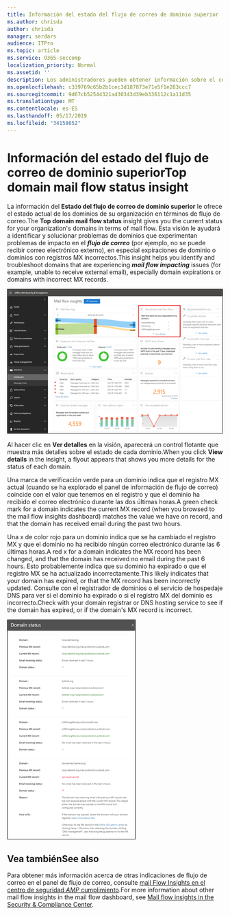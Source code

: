 ```yaml
---
title: Información del estado del flujo de correo de dominio superior
ms.author: chrisda
author: chrisda
manager: serdars
audience: ITPro
ms.topic: article
ms.service: O365-seccomp
localization_priority: Normal
ms.assetid: ''
description: Los administradores pueden obtener información sobre el conocimiento del estado del flujo de correo del dominio superior del panel de flujo de correo en el centro de seguridad & cumplimiento.
ms.openlocfilehash: c339769c65b2b1cec3d187873e71e5f1e283ccc7
ms.sourcegitcommit: 9d67cb52544321a430343d39eb336112c1a11d35
ms.translationtype: MT
ms.contentlocale: es-ES
ms.lasthandoff: 05/17/2019
ms.locfileid: "34158652"
---
```

# <a name="top-domain-mail-flow-status-insight"></a><span data-ttu-id="d3443-103">Información del estado del flujo de correo de dominio superior</span><span class="sxs-lookup"><span data-stu-id="d3443-103">Top domain mail flow status insight</span></span>

<span data-ttu-id="d3443-104">La información del **Estado del flujo de correo de dominio superior** le ofrece el estado actual de los dominios de su organización en términos de flujo de correo.</span><span class="sxs-lookup"><span data-stu-id="d3443-104">The **Top domain mail flow status** insight gives you the current status for your organization's domains in terms of mail flow.</span></span> <span data-ttu-id="d3443-105">Esta visión le ayudará a identificar y solucionar problemas de dominios que experimentan problemas de impacto en el ***flujo de correo*** (por ejemplo, no se puede recibir correo electrónico externo), en especial expiraciones de dominio o dominios con registros MX incorrectos.</span><span class="sxs-lookup"><span data-stu-id="d3443-105">This insight helps you identify and troubleshoot domains that are experiencing ***mail flow impacting*** issues (for example, unable to receive external email), especially domain expirations or domains with incorrect MX records.</span></span>

![La información más detallada sobre el estado del flujo del dominio en el panel del flujo de correo en el centro de seguridad & cumplimiento](media/domain-mail-flow-status-selected.png)

<span data-ttu-id="d3443-107">Al hacer clic en **Ver detalles** en la visión, aparecerá un control flotante que muestra más detalles sobre el estado de cada dominio.</span><span class="sxs-lookup"><span data-stu-id="d3443-107">When you click **View details** in the insight, a flyout appears that shows you more details for the status of each domain.</span></span>

<span data-ttu-id="d3443-108">Una marca de verificación verde para un dominio indica que el registro MX actual (cuando se ha explorado el panel de información de flujo de correo) coincide con el valor que tenemos en el registro y que el dominio ha recibido el correo electrónico durante las dos últimas horas.</span><span class="sxs-lookup"><span data-stu-id="d3443-108">A green check mark for a domain indicates the current MX record (when you browsed to the mail flow insights dashboard) matches the value we have on record, and that the domain has received email during the past two hours.</span></span>

<span data-ttu-id="d3443-109">Una x de color rojo para un dominio indica que se ha cambiado el registro MX y que el dominio no ha recibido ningún correo electrónico durante las 6 últimas horas.</span><span class="sxs-lookup"><span data-stu-id="d3443-109">A red x for a domain indicates the MX record has been changed, and that the domain has received no email during the past 6 hours.</span></span> <span data-ttu-id="d3443-110">Esto probablemente indica que su dominio ha expirado o que el registro MX se ha actualizado incorrectamente.</span><span class="sxs-lookup"><span data-stu-id="d3443-110">This likely indicates that your domain has expired, or that the MX record has been incorrectly updated.</span></span> <span data-ttu-id="d3443-111">Consulte con el registrador de dominios o el servicio de hospedaje DNS para ver si el dominio ha expirado o si el registro MX del dominio es incorrecto.</span><span class="sxs-lookup"><span data-stu-id="d3443-111">Check with your domain registrar or DNS hosting service to see if the domain has expired, or if the domain's MX record is incorrect.</span></span>

![El control flotante de detalles en la información del estado del flujo superior del dominio](media/domain-mail-flow-status-flyout.png)

## <a name="see-also"></a><span data-ttu-id="d3443-113">Vea también</span><span class="sxs-lookup"><span data-stu-id="d3443-113">See also</span></span>

<span data-ttu-id="d3443-114">Para obtener más información acerca de otras indicaciones de flujo de correo en el panel de flujo de correo, consulte [mail Flow Insights en el centro de seguridad _AMP_ cumplimiento](mail-flow-insights-v2.md).</span><span class="sxs-lookup"><span data-stu-id="d3443-114">For more information about other mail flow insights in the mail flow dashboard, see [Mail flow insights in the Security & Compliance Center](mail-flow-insights-v2.md).</span></span>
